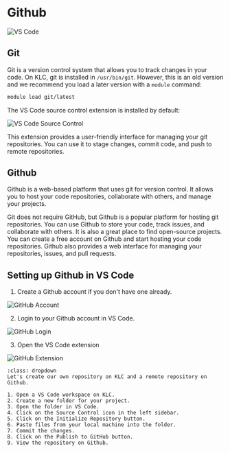 # Github

![VS Code](./images/github-workflow.png)

## Git
Git is a version control system that allows you to track changes in your code. On KLC, git is installed in `/usr/bin/git`. However, this is an old version and we recommend you load a later version with a `module` command:

```bash
module load git/latest
```

The VS Code source control extension is installed by default:

![VS Code Source Control](./images/vscode-source-control.png)

This extension provides a user-friendly interface for managing your git repositories. You can use it to stage changes, commit code, and push to remote repositories.

## Github
Github is a web-based platform that uses git for version control. It allows you to host your code repositories, collaborate with others, and manage your projects.

Git does not require GitHub, but Github is a popular platform for hosting git repositories. You can use Github to store your code, track issues, and collaborate with others. It is also a great place to find open-source projects. You can create a free account on Github and start hosting your code repositories. Github also provides a web interface for managing your repositories, issues, and pull requests.

## Setting up Github in VS Code

1. Create a Github account if you don't have one already.

![GitHub Account](./images/github-web.png)

2. Login to your Github account in VS Code.

![GitHub Login](./images/vscode-github-login.png)

3. Open the VS Code extension

![GitHub Extension](./images/vscode-github-extension.png)


```{note}
:class: dropdown
Let's create our own repository on KLC and a remote repository on Github.

1. Open a VS Code workspace on KLC.
2. Create a new folder for your project.
3. Open the folder in VS Code.
4. Click on the Source Control icon in the left sidebar.
5. Click on the Initialize Repository button.
6. Paste files from your local machine into the folder.
7. Commit the changes.
8. Click on the Publish to GitHub button.
9. View the repository on Github.
```